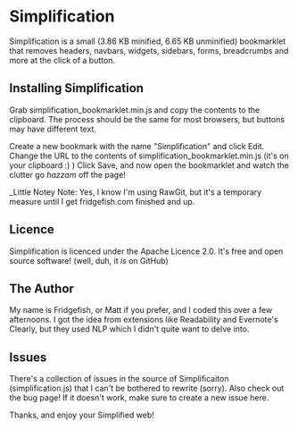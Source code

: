 Simplification
==============

Simplification is a small (3.86 KB minified, 6.65 KB unminified) bookmarklet that removes headers, navbars, widgets, sidebars, forms, breadcrumbs and more at the click of a button.

## Installing Simplification
Grab simplification_bookmarklet.min.js and copy the contents to the clipboard. The process should be the same for most browsers, but buttons may have different text.

Create a new bookmark with the name "Simplification" and click Edit.
Change the URL to the contents of simplification_bookmarklet.min.js (it's on your clipboard :) )
Click Save, and now open the bookmarklet and watch the clutter go _hazzam_ off the page!

_Little Notey Note: Yes, I know I'm using RawGit, but it's a temporary measure until I get fridgefish.com finished and up.

## Licence
Simplification is licenced under the Apache Licence 2.0. It's free and open source software! (well, duh, it _is_ on GitHub)

## The Author
My name is Fridgefish, or Matt if you prefer, and I coded this over a few afternoons.
I got the idea from extensions like Readability and Evernote's Clearly, but they used NLP which I didn't quite want to delve into.

## Issues
There's a collection of issues in the source of Simplificaiton (simplification.js) that I can't be bothered to rewrite (sorry).
Also check out the bug page!
If it doesn't work, make sure to create a new issue here.


Thanks, and enjoy your Simplified web!
